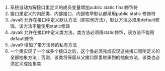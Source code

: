 1. 系统自动为解接口里定义的成员变量增加public static final修饰符
2. 接口里定义的内部类、内部接口、内部枚举默认都采用public static 修饰符
3. Java8 允许在接口中定义默认方法（即实例方法），默认方法必须用default修饰，该方法不能使用static修饰
4. Java8 允许在接口中定义类方法，类方法必须用static修饰，该方法不能用default修饰
5. Java9 增加了带方法体的私有方法
6. 一个类实现了一个或多个接口之后，这个类必须完成实现这些接口里所定义的全部抽象方法；否则，该类将保留从父接口那里继承到的抽象方法，该类也必须定义成抽象类